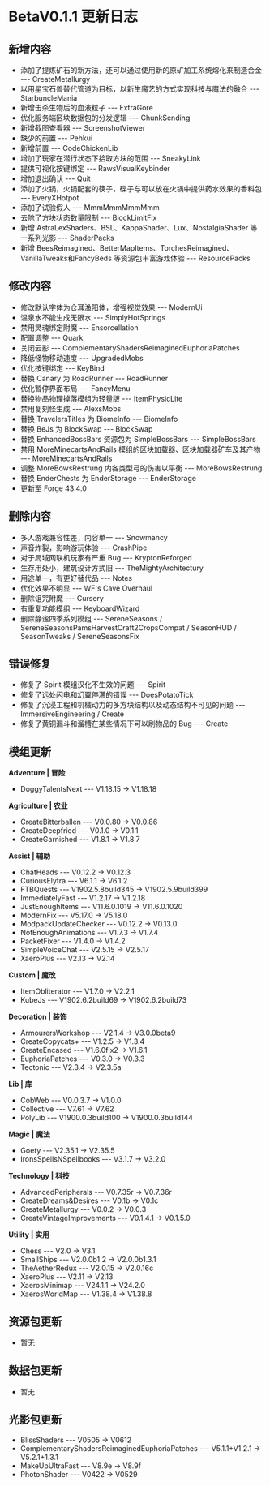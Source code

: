 # BetaV0.1.1 更新日志

## 新增内容

- 添加了提炼矿石的新方法，还可以通过使用新的原矿加工系统熔化来制造合金 --- CreateMetallurgy
- 以用星宝石兽替代管道为目标，以新生魔艺的方式实现科技与魔法的融合 --- StarbuncleMania
- 新增击杀生物后的血液粒子 --- ExtraGore
- 优化服务端区块数据包的分发逻辑 --- ChunkSending
- 新增截图查看器 --- ScreenshotViewer
- 缺少的前置 --- Pehkui
- 新增前置 --- CodeChickenLib
- 增加了玩家在潜行状态下拾取方块的范围 --- SneakyLink
- 提供可视化按键绑定 --- RawsVisualKeybinder
- 增加退出确认 --- Quit
- 添加了火锅，火锅配套的筷子，碟子与可以放在火锅中提供药水效果的香料包 --- EveryXHotpot
- 添加了试验假人 --- MmmMmmMmmMmm
- 去除了方块状态数量限制 --- BlockLimitFix
- 新增 AstraLexShaders、BSL、KappaShader、Lux、NostalgiaShader 等一系列光影 --- ShaderPacks
- 新增 BeesReimagined、BetterMapItems、TorchesReimagined、VanillaTweaks和FancyBeds 等资源包丰富游戏体验 --- ResourcePacks


## 修改内容

- 修改默认字体为仓耳渔阳体，增强视觉效果 --- ModernUi
- 温泉水不能生成无限水 --- SimplyHotSprings
- 禁用灵魂绑定附魔 --- Ensorcellation
- 配置调整 --- Quark
- 关闭云影 --- ComplementaryShadersReimaginedEuphoriaPatches
- 降低怪物移动速度 --- UpgradedMobs
- 优化按键绑定 --- KeyBind
- 替换 Canary 为 RoadRunner --- RoadRunner
- 优化暂停界面布局 --- FancyMenu
- 替换物品物理掉落模组为轻量版 --- ItemPhysicLite
- 禁用复刻怪生成 --- AlexsMobs
- 替换 TravelersTitles 为 BiomeInfo --- BiomeInfo
- 替换 BeJs 为 BlockSwap --- BlockSwap
- 替换 EnhancedBossBars 资源包为 SimpleBossBars --- SimpleBossBars
- 禁用 MoreMinecartsAndRails 模组的区块加载器、区块加载器矿车及其产物 --- MoreMinecartsAndRails
- 调整 MoreBowsRestrung 内各类型弓的伤害以平衡 --- MoreBowsRestrung
- 替换 EnderChests 为 EnderStorage --- EnderStorage
- 更新至 Forge 43.4.0


## 删除内容

- 多人游戏兼容性差，内容单一 --- Snowmancy
- 声音炸裂，影响游玩体验 --- CrashPipe
- 对于局域网联机玩家有严重 Bug --- KryptonReforged
- 生存用处小，建筑设计方式旧 --- TheMightyArchitectury
- 用途单一，有更好替代品 --- Notes
- 优化效果不明显 --- WF's Cave Overhaul
- 删除诅咒附魔 --- Cursery
- 有重复功能模组 --- KeyboardWizard
- 删除静谧四季系列模组 --- SereneSeasons / SereneSeasonsPamsHarvestCraft2CropsCompat / SeasonHUD / SeasonTweaks / SereneSeasonsFix


## 错误修复

- 修复了 Spirit 模组汉化不生效的问题 --- Spirit
- 修复了远处闪电和幻翼停滞的错误 --- DoesPotatoTick
- 修复了沉浸工程和机械动力的多方块结构以及动态结构不可见的问题 --- ImmersiveEngineering / Create
- 修复了黄铜漏斗和溜槽在某些情况下可以刷物品的 Bug --- Create

## 模组更新

**Adventure | 冒险**

- DoggyTalentsNext --- V1.18.15 -> V1.18.18

**Agriculture | 农业**

- CreateBitterballen --- V0.0.80 -> V0.0.86
- CreateDeepfried --- V0.1.0 -> V0.1.1
- CreateGarnished --- V1.8.1 -> V1.8.7

**Assist | 辅助**

- ChatHeads --- V0.12.2 -> V0.12.3
- CuriousElytra --- V6.1.1 -> V6.1.2
- FTBQuests --- V1902.5.8build345 -> V1902.5.9build399
- ImmediatelyFast --- V1.2.17 -> V1.2.18
- JustEnoughItems --- V11.6.0.1019 -> V11.6.0.1020
- ModernFix --- V5.17.0 -> V5.18.0
- ModpackUpdateChecker --- V0.12.2 -> V0.13.0
- NotEnoughAnimations --- V1.7.3 -> V1.7.4
- PacketFixer --- V1.4.0 -> V1.4.2
- SimpleVoiceChat --- V2.5.15 -> V2.5.17
- XaeroPlus --- V2.13 -> V2.14

**Custom | 魔改**

- ItemObliterator --- V1.7.0 -> V2.2.1
- KubeJs --- V1902.6.2build69 -> V1902.6.2build73

**Decoration | 装饰**

- ArmourersWorkshop --- V2.1.4 -> V3.0.0beta9
- CreateCopycats+ --- V1.2.5 -> V1.3.4
- CreateEncased --- V1.6.0fix2 -> V1.6.1
- EuphoriaPatches --- V0.3.0 -> V0.3.3
- Tectonic --- V2.3.4 -> V2.3.5a

**Lib | 库**

- CobWeb --- V0.0.3.7 -> V1.0.0
- Collective --- V7.61 -> V7.62
- PolyLib --- V1900.0.3build100 -> V1900.0.3build144

**Magic | 魔法**

- Goety --- V2.35.1 -> V2.35.5
- IronsSpellsNSpellbooks --- V3.1.7 -> V3.2.0

**Technology | 科技**

- AdvancedPeripherals --- V0.7.35r -> V0.7.36r
- CreateDreams&Desires --- V0.1b -> V0.1c
- CreateMetallurgy --- V0.0.2 -> V0.0.3
- CreateVintageImprovements --- V0.1.4.1 -> V0.1.5.0

**Utility | 实用**

- Chess --- V2.0 -> V3.1
- SmallShips --- V2.0.0b1.2 -> V2.0.0b1.3.1
- TheAetherRedux --- V2.0.15 -> V2.0.16c
- XaeroPlus --- V2.11 -> V2.13
- XaerosMinimap --- V24.1.1 -> V24.2.0
- XaerosWorldMap --- V1.38.4 -> V1.38.8

## 资源包更新

- 暂无

## 数据包更新

- 暂无

## 光影包更新

- BlissShaders --- V0505 -> V0612
- ComplementaryShadersReimaginedEuphoriaPatches --- V5.1.1+V1.2.1 -> V5.2.1+1.3.1
- MakeUpUltraFast --- V8.9e -> V8.9f
- PhotonShader --- V0422 -> V0529
